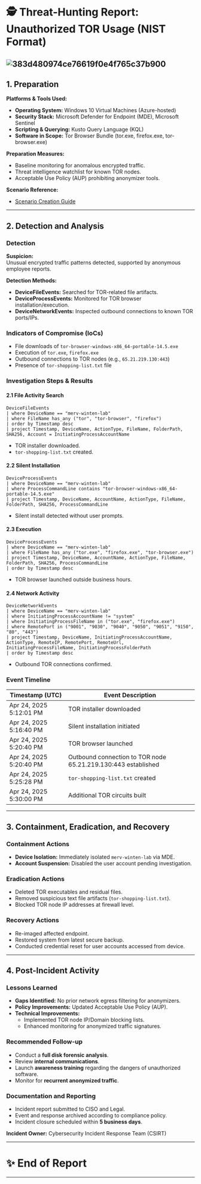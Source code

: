 
# 🕵️ Threat-Hunting Report: Unauthorized TOR Usage (NIST Format)
![383d480974ce76619f0e4f765c37b900](https://github.com/user-attachments/assets/68b188e9-75c1-4bdc-a94d-51f711c9fafa)
---

## 1. Preparation

**Platforms & Tools Used:**
- **Operating System:** Windows 10 Virtual Machines (Azure-hosted)
- **Security Stack:** Microsoft Defender for Endpoint (MDE), Microsoft Sentinel
- **Scripting & Querying:** Kusto Query Language (KQL)
- **Software in Scope:** Tor Browser Bundle (tor.exe, firefox.exe, tor-browser.exe)

**Preparation Measures:**
- Baseline monitoring for anomalous encrypted traffic.
- Threat intelligence watchlist for known TOR nodes.
- Acceptable Use Policy (AUP) prohibiting anonymizer tools.

**Scenario Reference:**
- [Scenario Creation Guide](https://github.com/mervintab/threat-hunting-scenarios/blob/main/assets/threat-hunting-scenario-tor-event-creation.md)

---

## 2. Detection and Analysis

### Detection

**Suspicion:**  
Unusual encrypted traffic patterns detected, supported by anonymous employee reports.

**Detection Methods:**
- **DeviceFileEvents:** Searched for TOR-related file artifacts.
- **DeviceProcessEvents:** Monitored for TOR browser installation/execution.
- **DeviceNetworkEvents:** Inspected outbound connections to known TOR ports/IPs.

### Indicators of Compromise (IoCs)
- File downloads of `tor-browser-windows-x86_64-portable-14.5.exe`
- Execution of `tor.exe`, `firefox.exe`
- Outbound connections to TOR nodes (e.g., `65.21.219.130:443`)
- Presence of `tor-shopping-list.txt` file

### Investigation Steps & Results

#### 2.1 File Activity Search
```kql
DeviceFileEvents
| where DeviceName == "merv-winten-lab"
| where FileName has_any ("tor", "tor-browser", "firefox")
| order by Timestamp desc
| project Timestamp, DeviceName, ActionType, FileName, FolderPath, SHA256, Account = InitiatingProcessAccountName
```
- TOR installer downloaded.
- `tor-shopping-list.txt` created.

#### 2.2 Silent Installation
```kql
DeviceProcessEvents
| where DeviceName == "merv-winten-lab"
| where ProcessCommandLine contains "tor-browser-windows-x86_64-portable-14.5.exe"
| project Timestamp, DeviceName, AccountName, ActionType, FileName, FolderPath, SHA256, ProcessCommandLine
```
- Silent install detected without user prompts.

#### 2.3 Execution
```kql
DeviceProcessEvents
| where DeviceName == "merv-winten-lab"
| where FileName has_any ("tor.exe", "firefox.exe", "tor-browser.exe")
| project Timestamp, DeviceName, AccountName, ActionType, FileName, FolderPath, SHA256, ProcessCommandLine
| order by Timestamp desc
```
- TOR browser launched outside business hours.

#### 2.4 Network Activity
```kql
DeviceNetworkEvents
| where DeviceName == "merv-winten-lab"
| where InitiatingProcessAccountName != "system"
| where InitiatingProcessFileName in ("tor.exe", "firefox.exe")
| where RemotePort in ("9001", "9030", "9040", "9050", "9051", "9150", "80", "443")
| project Timestamp, DeviceName, InitiatingProcessAccountName, ActionType, RemoteIP, RemotePort, RemoteUrl, InitiatingProcessFileName, InitiatingProcessFolderPath
| order by Timestamp desc
```
- Outbound TOR connections confirmed.

### Event Timeline

| Timestamp (UTC)               | Event Description                                               |
|--------------------------------|-----------------------------------------------------------------|
| Apr 24, 2025 5:12:01 PM        | TOR installer downloaded                                        |
| Apr 24, 2025 5:16:40 PM        | Silent installation initiated                                   |
| Apr 24, 2025 5:20:40 PM        | TOR browser launched                                            |
| Apr 24, 2025 5:20:40 PM        | Outbound connection to TOR node 65.21.219.130:443 established    |
| Apr 24, 2025 5:25:28 PM        | `tor-shopping-list.txt` created                                 |
| Apr 24, 2025 5:30:00 PM        | Additional TOR circuits built                                   |

---

## 3. Containment, Eradication, and Recovery

### Containment Actions
- **Device Isolation:** Immediately isolated `merv-winten-lab` via MDE.
- **Account Suspension:** Disabled the user account pending investigation.

### Eradication Actions
- Deleted TOR executables and residual files.
- Removed suspicious text file artifacts (`tor-shopping-list.txt`).
- Blocked TOR node IP addresses at firewall level.

### Recovery Actions
- Re-imaged affected endpoint.
- Restored system from latest secure backup.
- Conducted credential reset for user accounts accessed from device.

---

## 4. Post-Incident Activity

### Lessons Learned
- **Gaps Identified:** No prior network egress filtering for anonymizers.
- **Policy Improvements:** Updated Acceptable Use Policy (AUP).
- **Technical Improvements:**
  - Implemented TOR node IP/Domain blocking lists.
  - Enhanced monitoring for anonymized traffic signatures.

### Recommended Follow-up
- Conduct a **full disk forensic analysis**.
- Review **internal communications**.
- Launch **awareness training** regarding the dangers of unauthorized software.
- Monitor for **recurrent anonymized traffic**.

### Documentation and Reporting
- Incident report submitted to CISO and Legal.
- Event and response archived according to compliance policy.
- Incident closure scheduled within **5 business days**.

**Incident Owner:** Cybersecurity Incident Response Team (CSIRT)

---

# ✨ End of Report

---
